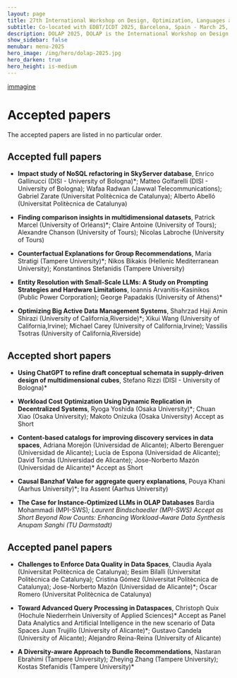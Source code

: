 ```yaml
---
layout: page
title: 27th International Workshop on Design, Optimization, Languages and Analytical Processing of Big Data
subtitle: Co-located with EDBT/ICDT 2025, Barcelona, Spain - March 25, 2025
description: DOLAP 2025, DOLAP is the International Workshop on Design, Optimization, Languages and Analytical Processing of Big Data. The 27th edition of the workshop is co-located with the EDBT/ICDT 2025 conference and takes place in Barcelona, Spain, on March 25, 2025. This page presents papers accepted to DOLAP 2025.
show_sidebar: false
menubar: menu-2025
hero_image: /img/hero/dolap-2025.jpg
hero_darken: true
hero_height: is-medium
---
```


[immagine](https://github.com/user-attachments/assets/c798292f-ce41-4eea-9b1a-ec558c4e6433)

# Accepted papers

The accepted papers are listed in no particular order.

## Accepted full papers

- **Impact study of NoSQL refactoring in SkyServer database**,	Enrico Gallinucci (DISI - University of Bologna)*; Matteo Golfarelli (DISI - University of Bologna); Wafaa Radwan (Jawwal Telecommunications); Gabriel Zarate (Universitat Politècnica de Catalunya); Alberto Abelló (Universitat Politècnica de Catalunya)

- **Finding comparison insights in multidimensional datasets**,	Patrick Marcel (University of Orléans)*; Claire Antoine (University of Tours); Alexandre Chanson (University of Tours); Nicolas Labroche (University of Tours)	


- **Counterfactual Explanations for Group Recommendations**, Maria Stratigi (Tampere University)*; Nikos Bikakis (Hellenic Mediterranean University); Konstantinos Stefanidis (Tampere University)

- **Entity Resolution with Small-Scale LLMs: A Study on Prompting Strategies and Hardware Limitations**,	Ioannis Arvanitis-Kasinikos (Public Power Corporation); George Papadakis (University of Athens)*	

- **Optimizing Big Active Data Management Systems**,	Shahrzad Haji Amin Shirazi (University of California,Riverside)*; Xikui Wang (University of California,Irvine); Michael  Carey (University of California,Irvine); Vassilis  Tsotras (University of California,Riverside)


## Accepted short papers

- **Using ChatGPT to refine draft conceptual schemata in supply-driven design of multidimensional cubes**,	Stefano Rizzi (DISI - University of Bologna)*

- **Workload Cost Optimization Using Dynamic Replication in Decentralized Systems**,	Ryoga Yoshida (Osaka University)*; Chuan Xiao (Osaka University); Makoto Onizuka (Osaka University)	Accept as Short

- **Content-based catalogs for improving discovery services in data spaces**,	Adriana Morejón (Universidad de Alicante); Alberto Berenguer (Universidad de Alicante); Lucía de Espona (Universidad de Alicante); David Tomás (Universidad de Alicante); Jose-Norberto Mazón (Universidad de Alicante)*	Accept as Short

- **Causal Banzhaf Value for aggregate query explanations**,	Pouya Khani (Aarhus University)*; Ira Assent (Aarhus University)
  
- **The Case for Instance-Optimized LLMs in OLAP Databases**	Bardia Mohammadi (MPI-SWS)*; Laurent Bindschaedler (MPI-SWS)	Accept as Short
Beyond Row Counts: Enhancing Workload-Aware Data Synthesis	Anupam Sanghi (TU Darmstadt)*


## Accepted panel papers


- **Challenges to Enforce Data Quality in Data Spaces**,	Claudia Ayala (Universitat Politècnica de Catalunya); Besim Bilalli (Universitat Politècnica de Catalunya); Cristina Gómez (Universitat Politècnica de Catalunya); Jose-Norberto Mazón (Universidad de Alicante)*; Óscar Romero (Universitat Politècnica de Catalunya)	


- **Toward Advanced Query Processing in Dataspaces**,	Christoph Quix (Hochule Niederrhein University of Applied Sciences)*	Accept as Panel
Data Analytics and Artificial Intelligence in the new scenario of Data Spaces	Juan Trujillo (University of Alicante)*; Gustavo Candela (University of Alicante); Alejandro Reina-Reina (University of Alicante)


- **A Diversity-aware Approach to Bundle Recommendations**,	Nastaran Ebrahimi (Tampere University); Zheying  Zhang  (Tampere University); Kostas Stefanidis (Tampere University)*

